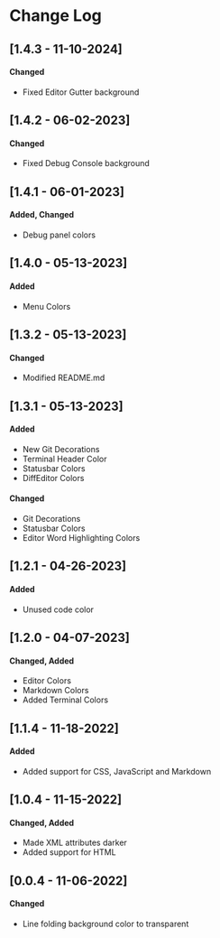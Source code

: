 # Change Log

## [1.4.3 - 11-10-2024]
#### Changed

- Fixed Editor Gutter background

## [1.4.2 - 06-02-2023]
#### Changed

- Fixed Debug Console background

## [1.4.1 - 06-01-2023]
#### Added, Changed

- Debug panel colors

## [1.4.0 - 05-13-2023]
#### Added

- Menu Colors

## [1.3.2 - 05-13-2023]
#### Changed

- Modified README.md

## [1.3.1 - 05-13-2023]
#### Added

- New Git Decorations
- Terminal Header Color
- Statusbar Colors
- DiffEditor Colors

#### Changed

- Git Decorations
- Statusbar Colors
- Editor Word Highlighting Colors

## [1.2.1 - 04-26-2023]
#### Added

- Unused code color

## [1.2.0 - 04-07-2023]
#### Changed, Added

- Editor Colors
- Markdown Colors
- Added Terminal Colors

## [1.1.4 - 11-18-2022]
#### Added

- Added support for CSS, JavaScript and Markdown

## [1.0.4 - 11-15-2022]
#### Changed, Added

- Made XML attributes darker
- Added support for HTML

## [0.0.4 - 11-06-2022]
#### Changed

- Line folding background color to transparent
